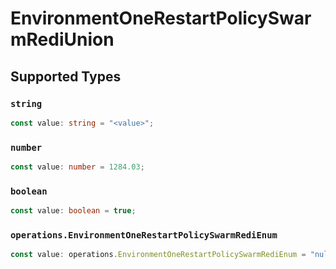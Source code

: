 # EnvironmentOneRestartPolicySwarmRediUnion


## Supported Types

### `string`

```typescript
const value: string = "<value>";
```

### `number`

```typescript
const value: number = 1284.03;
```

### `boolean`

```typescript
const value: boolean = true;
```

### `operations.EnvironmentOneRestartPolicySwarmRediEnum`

```typescript
const value: operations.EnvironmentOneRestartPolicySwarmRediEnum = "null";
```

